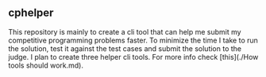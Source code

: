 ## cphelper

This repository is mainly to create a cli tool that can help me submit my competitive programming problems faster. To minimize the time I take to run the solution, test it against the test cases and submit the solution to the judge. I plan to create three helper cli tools. For more info check [this](./How tools should work.md).

